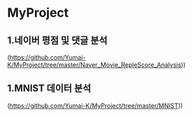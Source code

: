 # MyProject

## 1.네이버 평점 및 댓글 분석
(https://github.com/Yumai-K/MyProject/tree/master/Naver_Movie_RepleScore_Analysis))

## 1.MNIST 데이터 분석
(https://github.com/Yumai-K/MyProject/tree/master/MNIST))
